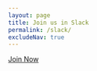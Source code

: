 ```yaml
---
layout: page
title: Join us in Slack
permalink: /slack/
excludeNav: true
---
```


[Join Now](https://trianglephp.slack.com/join/shared_invite/enQtODAxNzU1ODQ3ODE1LTNhMWJjN2VkNWU2M2UwMDMwNDI1NmNlOWZhZWMyOTQwMDNjNDIwOWM4Mjc5NjU1NmExYjA4NzEwNmI1Njk5YTE)
